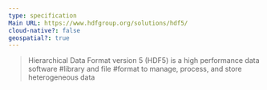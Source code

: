 ```yaml
---
type: specification
Main URL: https://www.hdfgroup.org/solutions/hdf5/
cloud-native?: false
geospatial?: true
---
```

> Hierarchical Data Format version 5 (HDF5) is a high performance data software #library and file #format to manage, process, and store heterogeneous data





